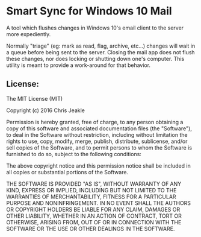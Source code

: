 # Smart Sync for Windows 10 Mail
A tool which flushes changes in Windows 10's email client to the server more expediently.

Normally "triage" (eg: mark as read, flag, archive, etc...) changes will wait in a queue before being sent to the server. 
Closing the mail app does not flush these changes, nor does locking or shutting down one's computer.
This utility is meant to provide a work-around for that behavior.

## License:
The MIT License (MIT)

Copyright (c) 2016 Chris Jeakle

Permission is hereby granted, free of charge, to any person obtaining a copy
of this software and associated documentation files (the "Software"), to deal
in the Software without restriction, including without limitation the rights
to use, copy, modify, merge, publish, distribute, sublicense, and/or sell
copies of the Software, and to permit persons to whom the Software is
furnished to do so, subject to the following conditions:

The above copyright notice and this permission notice shall be included in all
copies or substantial portions of the Software.

THE SOFTWARE IS PROVIDED "AS IS", WITHOUT WARRANTY OF ANY KIND, EXPRESS OR
IMPLIED, INCLUDING BUT NOT LIMITED TO THE WARRANTIES OF MERCHANTABILITY,
FITNESS FOR A PARTICULAR PURPOSE AND NONINFRINGEMENT. IN NO EVENT SHALL THE
AUTHORS OR COPYRIGHT HOLDERS BE LIABLE FOR ANY CLAIM, DAMAGES OR OTHER
LIABILITY, WHETHER IN AN ACTION OF CONTRACT, TORT OR OTHERWISE, ARISING FROM,
OUT OF OR IN CONNECTION WITH THE SOFTWARE OR THE USE OR OTHER DEALINGS IN THE
SOFTWARE.
